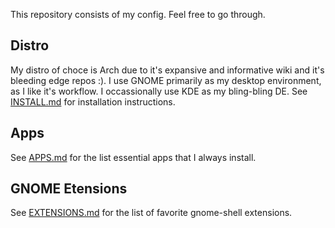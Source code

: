 This repository consists of my config. Feel free to go through.

## Distro
My distro of choce is Arch due to it's expansive and informative wiki and it's bleeding edge repos :). I use GNOME primarily as my desktop environment, as I like it's workflow. I occassionally use KDE as my bling-bling DE.
See [INSTALL.md](https://github.com/maydayv7/arch-btrfs/blob/main/INSTALL.md) for installation instructions.

## Apps
See [APPS.md](https://github.com/maydayv7/arch-btrfs/blob/main/APPS.md) for the list essential apps that I always install.

## GNOME Etensions
See [EXTENSIONS.md](https://github.com/maydayv7/arch-btrfs/blob/main/EXTENSIONS.md) for the list of favorite gnome-shell extensions.
